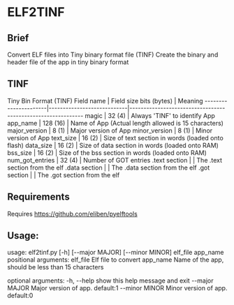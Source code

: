 # ELF2TINF

## Brief

Convert ELF files into Tiny binary format file (TINF)
Create the binary and header file of the app in tiny binary format

## TINF

 Tiny Bin Format (TINF)
 Field name            | Field size bits (bytes)    | Meaning
 ----------------------|----------------------------|-------------------------------------------------------------
  magic                | 32  (4)                    | Always 'TINF' to identify App
  app_name             | 128 (16)                   | Name of App (Actual length allowed is 15 characters)
  major_version        | 8   (1)                    | Major version of App 
  minor_version        | 8   (1)                    | Minor version of App 
  text_size            | 16  (2)                    | Size of text section in words (loaded onto flash)
  data_size            | 16  (2)                    | Size of data section in words (loaded onto RAM) 
  bss_size             | 16  (2)                    | Size of the bss section in words (loaded onto RAM) 
  num_got_entries      | 32  (4)                    | Number of GOT entries
  .text section        |                            | The .text section from the elf 
  .data section        |                            | The .data section from the elf
  .got section         |                            | The .got section from the elf

## Requirements
Requires https://github.com/eliben/pyelftools

## Usage:
usage: elf2tinf.py [-h] [--major MAJOR] [--minor MINOR] elf_file app_name
positional arguments:
  elf_file       Elf file to convert
  app_name       Name of the app, should be less than 15 characters

optional arguments:
  -h, --help     show this help message and exit
  --major MAJOR  Major version of app. default:1
  --minor MINOR  Minor version of app. default:0

